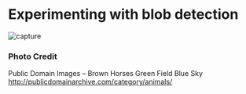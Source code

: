 # Experimenting with blob detection

![capture](https://cloud.githubusercontent.com/assets/1907805/18296880/d59532a4-747a-11e6-9baa-ada2a5475e22.PNG)



### Photo Credit ###

Public Domain Images – Brown Horses Green Field Blue Sky
http://publicdomainarchive.com/category/animals/